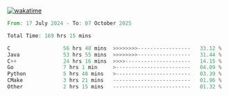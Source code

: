 [![wakatime](https://wakatime.com/badge/user/5970ac98-85fb-4bfd-a7d8-142e7d5bd274.svg)](https://wakatime.com/@5970ac98-85fb-4bfd-a7d8-142e7d5bd274)

<!--START_SECTION:waka-->

```rust
From: 17 July 2024 - To: 07 October 2025

Total Time: 169 hrs 15 mins

C                 56 hrs 48 mins  >>>>>>>>-----------------   33.12 %
Java              53 hrs 55 mins  >>>>>>>>-----------------   31.44 %
C++               24 hrs 16 mins  >>>>---------------------   14.15 %
Go                7 hrs 1 min     >------------------------   04.09 %
Python            5 hrs 48 mins   >------------------------   03.39 %
CMake             3 hrs 21 mins   -------------------------   01.96 %
Other             2 hrs 15 mins   -------------------------   01.32 %
```

<!--END_SECTION:waka-->
